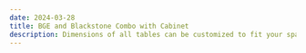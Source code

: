 ```yaml
---
date: 2024-03-28
title: BGE and Blackstone Combo with Cabinet
description: Dimensions of all tables can be customized to fit your space.
---
```


